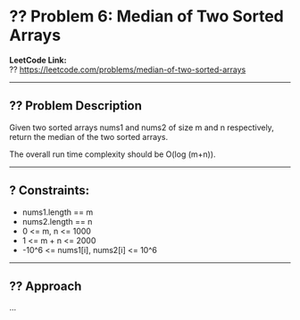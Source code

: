 # ?? Problem 6: Median of Two Sorted Arrays

**LeetCode Link:**  
?? https://leetcode.com/problems/median-of-two-sorted-arrays

---

## ?? Problem Description

Given two sorted arrays nums1 and nums2 of size m and n respectively, return the median of the two sorted arrays.

The overall run time complexity should be O(log (m+n)).

---

## ? Constraints:

- nums1.length == m
- nums2.length == n
- 0 <= m, n <= 1000
- 1 <= m + n <= 2000
- -10^6 <= nums1[i], nums2[i] <= 10^6

---

## ?? Approach

...

